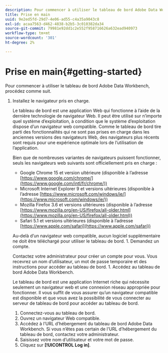 ```yaml
---
description: Pour commencer à utiliser le tableau de bord Adobe Data Workbench, procédez comme suit.
title: Prise en main
uuid: 9e2ed5fd-29d7-4e06-ad55-c4a35a9043c8
exl-id: acaa7563-d462-4838-b2b5-3c010382da34
source-git-commit: 79981e92dd1c2e552f958716626a632ead940973
workflow-type: tm+mt
source-wordcount: '301'
ht-degree: 2%

---
```


# Prise en main{#getting-started}

Pour commencer à utiliser le tableau de bord Adobe Data Workbench, procédez comme suit.

1. Installez le navigateur pris en charge.

   Le tableau de bord est une application Web qui fonctionne à l’aide de la dernière technologie de navigateur Web. Il peut être utilisé sur n’importe quel système d’exploitation, à condition que le système d’exploitation dispose d’un navigateur web compatible. Comme le tableau de bord tire parti des fonctionnalités qui ne sont pas prises en charge dans les anciennes versions des navigateurs Web, des navigateurs plus récents sont requis pour une expérience optimale lors de l’utilisation de l’application.

   Bien que de nombreuses variantes de navigateurs puissent fonctionner, seuls les navigateurs web suivants sont officiellement pris en charge :

   * Google Chrome 15 et version ultérieure (disponible à l’adresse [https://www.google.com/chrome/](https://www.google.com/intl/fr/chrome/))
   * Microsoft Internet Explorer 9 et versions ultérieures (disponible à l’adresse [https://www.microsoft.com/windows/ie/](https://www.microsoft.com/windows/ie/))
   * Mozilla Firefox 3.6 et versions ultérieures (disponible à l’adresse [https://www.mozilla.org/en-US/firefox/all-older.html](https://www.mozilla.org/en-US/firefox/all-older.html))
   * Safari 5.1 et versions ultérieures (disponible à l’adresse [https://www.apple.com/safari](https://www.apple.com/safari))

   Au-delà d’un navigateur web compatible, aucun logiciel supplémentaire ne doit être téléchargé pour utiliser le tableau de bord. 1. Demandez un compte.

   Contactez votre administrateur pour créer un compte pour vous. Vous recevrez un nom d’utilisateur, un mot de passe temporaire et des instructions pour accéder au tableau de bord. 1. Accédez au tableau de bord Adobe Data Workbench.

   Le tableau de bord est une application Internet riche qui nécessite seulement un navigateur web et une connexion réseau appropriée pour fonctionner. Il vous suffit de vous assurer qu’un navigateur compatible est disponible et que vous avez la possibilité de vous connecter au serveur de tableau de bord pour accéder au tableau de bord.
   1. Connectez-vous au tableau de bord.
   1. Ouvrez un navigateur Web compatible.
   1. Accédez à l’URL d’hébergement du tableau de bord Adobe Data Workbench. Si vous n’êtes pas certain de l’URL d’hébergement du tableau de bord, contactez votre administrateur.
   1. Saisissez votre nom d’utilisateur et votre mot de passe.
   1. Cliquez sur **[!UICONTROL Log in]**.
